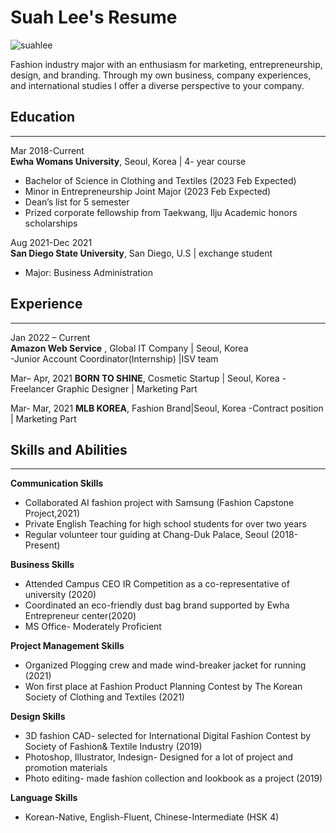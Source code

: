 # Suah Lee's Resume


![suahlee](https://user-images.githubusercontent.com/100741185/156727894-32b68bbe-c8cd-415a-b58b-b6521bd590ff.png)

Fashion industry major with an enthusiasm for marketing, entrepreneurship, design, and branding. Through my
own business, company experiences, and international studies I offer a diverse perspective to your company.

## Education
---
Mar 2018-Current  
**Ewha Womans University**, Seoul, Korea | 4- year course
 - Bachelor of Science in Clothing and Textiles (2023 Feb Expected)
 - Minor in Entrepreneurship Joint Major (2023 Feb Expected)
 - Dean’s list for 5 semester
 - Prized corporate fellowship from Taekwang, Ilju Academic honors scholarships
                  
Aug 2021-Dec 2021  
**San Diego State University**, San Diego, U.S | exchange student
 - Major: Business Administration

## Experience
---
Jan 2022 – Current  
**Amazon Web Service** , Global IT Company | Seoul, Korea   
-Junior Account Coordinator(Internship) |ISV team  

Mar– Apr, 2021
**BORN TO SHINE**, Cosmetic Startup | Seoul, Korea
-Freelancer Graphic Designer | Marketing Part  

Mar- Mar, 2021
**MLB KOREA**, Fashion Brand|Seoul, Korea
-Contract position | Marketing Part

## Skills and Abilities
---
**Communication Skills**  
- Collaborated AI fashion project with Samsung (Fashion Capstone Project,2021)  
- Private English Teaching for high school students for over two years  
- Regular volunteer tour guiding at Chang-Duk Palace, Seoul (2018-Present)  

**Business Skills**  
- Attended Campus CEO IR Competition as a co-representative of university (2020)  
- Coordinated an eco-friendly dust bag brand supported by Ewha Entrepreneur center(2020)  
- MS Office- Moderately Proficient  

**Project Management Skills**  
- Organized Plogging crew and made wind-breaker jacket for running (2021)  
- Won first place at Fashion Product Planning Contest by The Korean Society of Clothing and Textiles (2021)  

**Design Skills**  
- 3D fashion CAD- selected for International Digital Fashion Contest by Society of Fashion& Textile Industry (2019)  
- Photoshop, Illustrator, Indesign- Designed for a lot of project and promotion materials  
- Photo editing- made fashion collection and lookbook as a project (2019)  

**Language Skills**  
- Korean-Native, English-Fluent, Chinese-Intermediate (HSK 4)  

